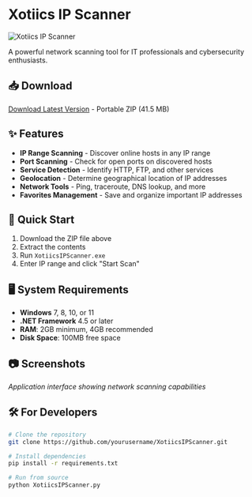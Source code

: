 # Xotiics IP Scanner

![Xotiics IP Scanner](assets/x.png)

A powerful network scanning tool for IT professionals and cybersecurity enthusiasts.

## 📥 Download

[Download Latest Version](XotiicsIPScanner_Portable.zip) - Portable ZIP (41.5 MB)

## ✨ Features

- **IP Range Scanning** - Discover online hosts in any IP range
- **Port Scanning** - Check for open ports on discovered hosts
- **Service Detection** - Identify HTTP, FTP, and other services
- **Geolocation** - Determine geographical location of IP addresses
- **Network Tools** - Ping, traceroute, DNS lookup, and more
- **Favorites Management** - Save and organize important IP addresses

## 🚀 Quick Start

1. Download the ZIP file above
2. Extract the contents
3. Run `XotiicsIPScanner.exe`
4. Enter IP range and click "Start Scan"

## 🖥️ System Requirements

- **Windows** 7, 8, 10, or 11
- **.NET Framework** 4.5 or later
- **RAM**: 2GB minimum, 4GB recommended
- **Disk Space**: 100MB free space

## 📷 Screenshots

*Application interface showing network scanning capabilities*

## 🛠️ For Developers

```bash
# Clone the repository
git clone https://github.com/yourusername/XotiicsIPScanner.git

# Install dependencies
pip install -r requirements.txt

# Run from source
python XotiicsIPScanner.py

